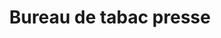 ---
title: "Bureau de tabac presse"
url: /meylan/bureau-de-tabac-presse/
shop: marchand de journaux
---